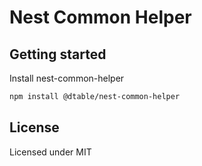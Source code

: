 # Nest Common Helper

## Getting started

Install nest-common-helper

```bash
npm install @dtable/nest-common-helper
```

## License

Licensed under MIT
